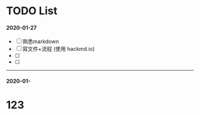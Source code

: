 # TODO List

#### 2020-01-27
- [ ] 熟悉markdown
- [ ] 寫文件+流程 (使用 hackmd.io)
- [ ] 
- [ ]

---

#### 2020-01-

# 123